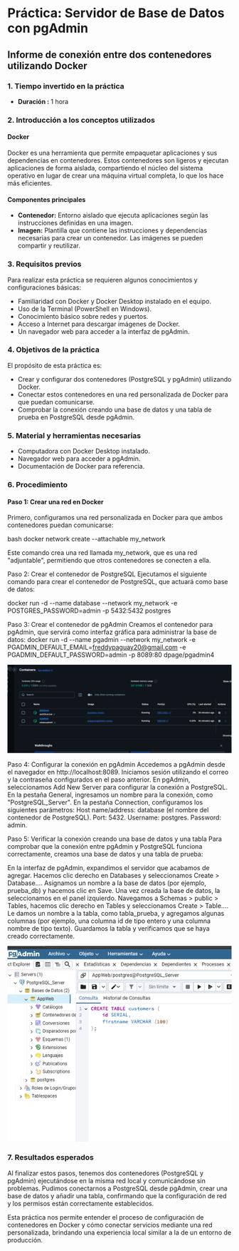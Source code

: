 # Práctica: Servidor de Base de Datos con pgAdmin

## Informe de conexión entre dos contenedores utilizando Docker

### 1. Tiempo invertido en la práctica
- **Duración :** 1 hora

### 2. Introducción a los conceptos utilizados

#### Docker
Docker es una herramienta que permite empaquetar aplicaciones y sus dependencias en contenedores. Estos contenedores son ligeros y ejecutan aplicaciones de forma aislada, compartiendo el núcleo del sistema operativo en lugar de crear una máquina virtual completa, lo que los hace más eficientes.

#### Componentes principales
- **Contenedor:** Entorno aislado que ejecuta aplicaciones según las instrucciones definidas en una imagen.
- **Imagen:** Plantilla que contiene las instrucciones y dependencias necesarias para crear un contenedor. Las imágenes se pueden compartir y reutilizar.

### 3. Requisitos previos

Para realizar esta práctica se requieren algunos conocimientos y configuraciones básicas:

- Familiaridad con Docker y Docker Desktop instalado en el equipo.
- Uso de la Terminal (PowerShell en Windows).
- Conocimiento básico sobre redes y puertos.
- Acceso a Internet para descargar imágenes de Docker.
- Un navegador web para acceder a la interfaz de pgAdmin.

### 4. Objetivos de la práctica

El propósito de esta práctica es:
- Crear y configurar dos contenedores (PostgreSQL y pgAdmin) utilizando Docker.
- Conectar estos contenedores en una red personalizada de Docker para que puedan comunicarse.
- Comprobar la conexión creando una base de datos y una tabla de prueba en PostgreSQL desde pgAdmin.

### 5. Material y herramientas necesarias

- Computadora con Docker Desktop instalado.
- Navegador web para acceder a pgAdmin.
- Documentación de Docker para referencia.

### 6. Procedimiento

#### Paso 1: Crear una red en Docker

Primero, configuramos una red personalizada en Docker para que ambos contenedores puedan comunicarse:

bash
docker network create --attachable my_network

Este comando crea una red llamada my_network, que es una red "adjuntable", permitiendo que otros contenedores se conecten a ella.

Paso 2: Crear el contenedor de PostgreSQL
Ejecutamos el siguiente comando para crear el contenedor de PostgreSQL, que actuará como base de datos:

docker run -d --name database --network my_network -e POSTGRES_PASSWORD=admin -p 5432:5432 postgres

Paso 3: Crear el contenedor de pgAdmin
Creamos el contenedor para pgAdmin, que servirá como interfaz gráfica para administrar la base de datos:
docker run -d --name pgadmin --network my_network -e PGADMIN_DEFAULT_EMAIL=freddypaguay20@gmail.com -e PGADMIN_DEFAULT_PASSWORD=admin -p 8089:80 dpage/pgadmin4

![Contenedores](img1.png)

Paso 4: Configurar la conexión en pgAdmin
Accedemos a pgAdmin desde el navegador en http://localhost:8089.
Iniciamos sesión utilizando el correo y la contraseña configurados en el paso anterior.
En pgAdmin, seleccionamos Add New Server para configurar la conexión a PostgreSQL.
En la pestaña General, ingresamos un nombre para la conexión, como "PostgreSQL_Server".
En la pestaña Connection, configuramos los siguientes parámetros:
Host name/address: database (el nombre del contenedor de PostgreSQL).
Port: 5432.
Username: postgres.
Password: admin.


Paso 5: Verificar la conexión creando una base de datos y una tabla
Para comprobar que la conexión entre pgAdmin y PostgreSQL funciona correctamente, creamos una base de datos y una tabla de prueba:

En la interfaz de pgAdmin, expandimos el servidor que acabamos de agregar.
Hacemos clic derecho en Databases y seleccionamos Create > Database….
Asignamos un nombre a la base de datos (por ejemplo, prueba_db) y hacemos clic en Save.
Una vez creada la base de datos, la seleccionamos en el panel izquierdo.
Navegamos a Schemas > public > Tables, hacemos clic derecho en Tables y seleccionamos Create > Table….
Le damos un nombre a la tabla, como tabla_prueba, y agregamos algunas columnas (por ejemplo, una columna id de tipo entero y una columna nombre de tipo texto).
Guardamos la tabla y verificamos que se haya creado correctamente.

![Verificacion](img2.png)

### 7. Resultados esperados
Al finalizar estos pasos, tenemos dos contenedores (PostgreSQL y pgAdmin) ejecutándose en la misma red local y comunicándose sin problemas. Pudimos conectarnos a PostgreSQL desde pgAdmin, crear una base de datos y añadir una tabla, confirmando que la configuración de red y los permisos están correctamente establecidos.

Esta práctica nos permite entender el proceso de configuración de contenedores en Docker y cómo conectar servicios mediante una red personalizada, brindando una experiencia local similar a la de un entorno de producción.

